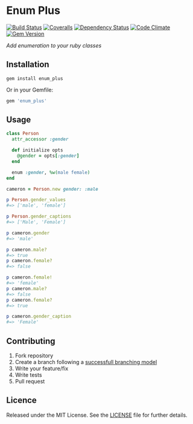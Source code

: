 # Enum Plus

[![Build Status][travis-img]][travis-url] [![Coveralls][coveralls-img]][coveralls-url] [![Dependency Status](https://gemnasium.com/caedes/enum_plus.png)](https://gemnasium.com/caedes/enum_plus) [![Code Climate](https://codeclimate.com/badge.png)](https://codeclimate.com/github/caedes/enum_plus) [![Gem Version](https://badge.fury.io/rb/enum_plus.png)](http://badge.fury.io/rb/enum_plus)

_Add enumeration to your ruby classes_

## Installation

```shell
gem install enum_plus
```

Or in your Gemfile:

```ruby
gem 'enum_plus'
```

## Usage

```ruby
class Person
  attr_accessor :gender

  def initialize opts
    @gender = opts[:gender]
  end

  enum :gender, %w(male female)
end

cameron = Person.new gender: :male

p Person.gender_values
#=> ['male', 'female']

p Person.gender_captions
#=> ['Male', 'Female']

p cameron.gender
#=> 'male'

p cameron.male?
#=> true
p cameron.female?
#=> false

p cameron.female!
#=> 'female'
p cameron.male?
#=> false
p cameron.female?
#=> true

p cameron.gender_caption
#=> 'Female'
```

## Contributing

1. Fork repository
2. Create a branch following a [successfull branching model](http://nvie.com/posts/a-successful-git-branching-model/)
3. Write your feature/fix
4. Write tests
5. Pull request

## Licence

Released under the MIT License. See the [LICENSE](https://github.com/caedes/enum_plus/blob/master/LICENSE.md) file for further details.

[travis-img]: https://secure.travis-ci.org/caedes/enum_plus.png?branch=master
[travis-url]: http://travis-ci.org/caedes/enum_plus
[coveralls-img]: https://coveralls.io/repos/caedes/enum_plus/badge.png?branch=master
[coveralls-url]: https://coveralls.io/r/caedes/enum_plus
